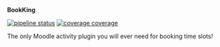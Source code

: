 **BookKing**

[![pipeline status](https://gitlab.com/team-name-colon/bookking/badges/master/pipeline.svg)](https://gitlab.com/team-name-colon/bookking/commits/master)
[![coverage coverage](https://gitlab.com/gitlab-org/gitlab-ee/badges/master/coverage.svg?job=coverage)](https://gitlab-org.gitlab.io/gitlab-ee/coverage-ruby)

The only Moodle activity plugin you will ever need for booking time slots!
